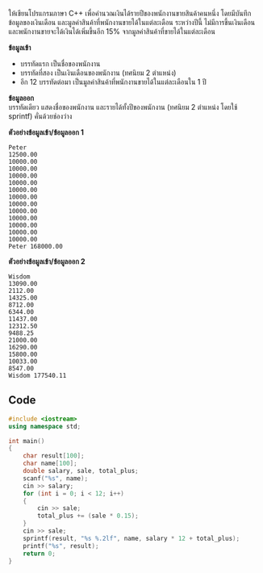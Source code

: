 ให้เขียนโปรแกรมภาษา C++ เพื่อคำนวณเงินได้รายปีของพนักงานขายสินค้าคนหนึ่ง
โดยมีบันทึกข้อมูลของเงินเดือน และมูลค่าสินค้าที่พนักงานขายได้ในแต่ละเดือน
ระหว่างปีนี้ ไม่มีการขึ้นเงินเดือน และพนักงานขายจะได้เงินได้เพิ่มขึ้นอีก 15% จากมูลค่าสินค้าที่ขายได้ในแต่ละเดือน

**ข้อมูลเข้า**
* บรรทัดแรก เป็นชื่อของพนักงาน
* บรรทัดที่สอง เป็นเงินเดือนของพนักงาน (ทศนิยม 2 ตำแหน่ง)
* อีก 12 บรรทัดต่อมา เป็นมูลค่าสินค้าที่พนักงานขายได้ในแต่ละเดือนใน 1 ปี

**ข้อมูลออก**  
บรรทัดเดียว แสดงชื่อของพนักงาน และรายได้ทั้งปีของพนักงาน (ทศนิยม 2 ตำแหน่ง โดยใช้ sprintf) คั่นด้วยช่องว่าง

**ตัวอย่างข้อมูลเข้า/ข้อมูลออก 1**
```
Peter
12500.00
10000.00
10000.00
10000.00
10000.00
10000.00
10000.00
10000.00
10000.00
10000.00
10000.00
10000.00
10000.00
Peter 168000.00
```
**ตัวอย่างข้อมูลเข้า/ข้อมูลออก 2**
```
Wisdom
13090.00
2112.00
14325.00
8712.00
6344.00
11437.00
12312.50
9488.25
21000.00
16290.00
15800.00
10033.00
8547.00
Wisdom 177540.11
```

## Code
```cpp
#include <iostream>
using namespace std;

int main()
{
    char result[100];
    char name[100];
    double salary, sale, total_plus;
    scanf("%s", name);
    cin >> salary;
    for (int i = 0; i < 12; i++)
    {
        cin >> sale;
        total_plus += (sale * 0.15);
    }
    cin >> sale;
    sprintf(result, "%s %.2lf", name, salary * 12 + total_plus);
    printf("%s", result);
    return 0;
}
```